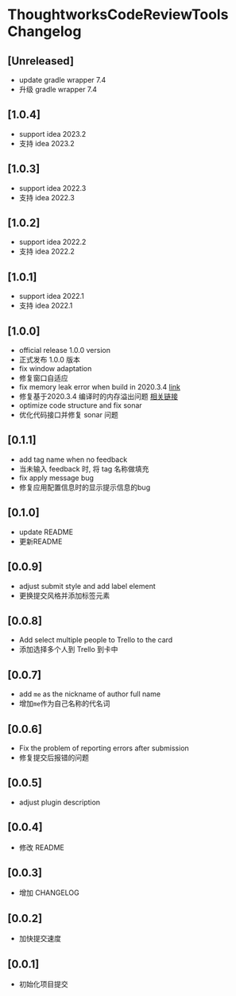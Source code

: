 <!-- Keep a Changelog guide -> https://keepachangelog.com -->

# ThoughtworksCodeReviewTools Changelog

## [Unreleased]

- update gradle wrapper 7.4
- 升级 gradle wrapper 7.4

## [1.0.4]

- support idea 2023.2
- 支持 idea 2023.2


## [1.0.3]

- support idea 2022.3
- 支持 idea 2022.3

## [1.0.2]

- support idea 2022.2
- 支持 idea 2022.2

## [1.0.1]

- support idea 2022.1
- 支持 idea 2022.1

## [1.0.0]

- official release 1.0.0 version
- 正式发布 1.0.0 版本
- fix window adaptation
- 修复窗口自适应
- fix memory leak error when build in 2020.3.4 [link](https://youtrack.jetbrains.com/issue/KTIJ-699)
- 修复基于2020.3.4 编译时的内存溢出问题 [相关链接](https://youtrack.jetbrains.com/issue/KTIJ-699)
- optimize code structure and fix sonar
- 优化代码接口并修复 sonar 问题

## [0.1.1]

- add tag name when no feedback
- 当未输入 feedback 时, 将 tag 名称做填充
- fix apply message bug
- 修复应用配置信息时的显示提示信息的bug

## [0.1.0]

- update README
- 更新README

## [0.0.9]

- adjust submit style and add label element
- 更换提交风格并添加标签元素

## [0.0.8]

- Add select multiple people to Trello to the card
- 添加选择多个人到 Trello 到卡中

## [0.0.7]

- add `me` as the nickname of author full name
- 增加`me`作为自己名称的代名词

## [0.0.6]

- Fix the problem of reporting errors after submission
- 修复提交后报错的问题

## [0.0.5]

- adjust plugin description

## [0.0.4]

- 修改 README

## [0.0.3]

- 增加 CHANGELOG

## [0.0.2]

- 加快提交速度

## [0.0.1]

- 初始化项目提交
